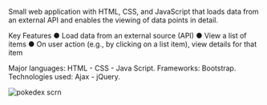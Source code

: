 Small web application with HTML, CSS, and JavaScript that loads
data from an external API and enables the viewing of data points in detail.


Key Features
● Load data from an external source (API)
● View a list of items
● On user action (e.g., by clicking on a list item), view details for that item

Major languages: HTML - CSS - Java Script.
Frameworks: Bootstrap.
Technologies used: Ajax - jQuery.

![pokedex scrn](https://user-images.githubusercontent.com/112392352/195071490-86500fba-634b-4ce9-bdbd-0a8a4331f046.png)
